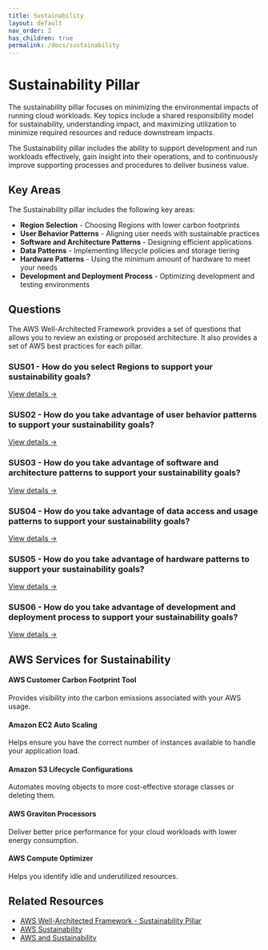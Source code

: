 ```yaml
---
title: Sustainability
layout: default
nav_order: 2
has_children: true
permalink: /docs/sustainability
---
```


<div class="pillar-header">
  <h1>Sustainability Pillar</h1>
  <p>The sustainability pillar focuses on minimizing the environmental impacts of running cloud workloads. Key topics include a shared responsibility model for sustainability, understanding impact, and maximizing utilization to minimize required resources and reduce downstream impacts.</p>
</div>

The Sustainability pillar includes the ability to support development and run workloads effectively, gain insight into their operations, and to continuously improve supporting processes and procedures to deliver business value.

## Key Areas

The Sustainability pillar includes the following key areas:

- **Region Selection** - Choosing Regions with lower carbon footprints
- **User Behavior Patterns** - Aligning user needs with sustainable practices
- **Software and Architecture Patterns** - Designing efficient applications
- **Data Patterns** - Implementing lifecycle policies and storage tiering
- **Hardware Patterns** - Using the minimum amount of hardware to meet your needs
- **Development and Deployment Process** - Optimizing development and testing environments

## Questions

The AWS Well-Architected Framework provides a set of questions that allows you to review an existing or proposed architecture. It also provides a set of AWS best practices for each pillar.

<div class="question-cards">
  <div class="question-card">
    <h3>SUS01 - How do you select Regions to support your sustainability goals?</h3>
    <a href="./SUS01">View details →</a>
  </div>
  <div class="question-card">
    <h3>SUS02 - How do you take advantage of user behavior patterns to support your sustainability goals?</h3>
    <a href="./SUS02">View details →</a>
  </div>
  <div class="question-card">
    <h3>SUS03 - How do you take advantage of software and architecture patterns to support your sustainability goals?</h3>
    <a href="./SUS03">View details →</a>
  </div>
  <div class="question-card">
    <h3>SUS04 - How do you take advantage of data access and usage patterns to support your sustainability goals?</h3>
    <a href="./SUS04">View details →</a>
  </div>
  <div class="question-card">
    <h3>SUS05 - How do you take advantage of hardware patterns to support your sustainability goals?</h3>
    <a href="./SUS05">View details →</a>
  </div>
  <div class="question-card">
    <h3>SUS06 - How do you take advantage of development and deployment process to support your sustainability goals?</h3>
    <a href="./SUS06">View details →</a>
  </div>
</div>

## AWS Services for Sustainability

<div class="aws-service">
  <div class="aws-service-content">
    <h4>AWS Customer Carbon Footprint Tool</h4>
    <p>Provides visibility into the carbon emissions associated with your AWS usage.</p>
  </div>
</div>

<div class="aws-service">
  <div class="aws-service-content">
    <h4>Amazon EC2 Auto Scaling</h4>
    <p>Helps ensure you have the correct number of instances available to handle your application load.</p>
  </div>
</div>

<div class="aws-service">
  <div class="aws-service-content">
    <h4>Amazon S3 Lifecycle Configurations</h4>
    <p>Automates moving objects to more cost-effective storage classes or deleting them.</p>
  </div>
</div>

<div class="aws-service">
  <div class="aws-service-content">
    <h4>AWS Graviton Processors</h4>
    <p>Deliver better price performance for your cloud workloads with lower energy consumption.</p>
  </div>
</div>

<div class="aws-service">
  <div class="aws-service-content">
    <h4>AWS Compute Optimizer</h4>
    <p>Helps you identify idle and underutilized resources.</p>
  </div>
</div>

<div class="related-resources">
  <h2>Related Resources</h2>
  <ul>
    <li><a href="https://docs.aws.amazon.com/wellarchitected/latest/sustainability-pillar/welcome.html">AWS Well-Architected Framework - Sustainability Pillar</a></li>
    <li><a href="https://sustainability.aboutamazon.com/environment/the-cloud">AWS Sustainability</a></li>
    <li><a href="https://aws.amazon.com/about-aws/sustainability/">AWS and Sustainability</a></li>
  </ul>
</div>